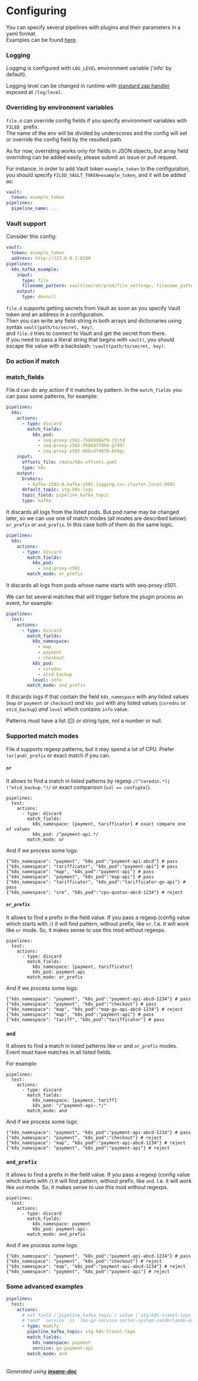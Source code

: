 # Configuring

You can specify several pipelines with plugins and their parameters in a yaml format.  
Examples can be found [here](./examples.md).

### Logging

Logging is configured with `LOG_LEVEL` environment variable ('info' by default).

Logging level can be changed in runtime with
[standard zap handler](https://github.com/uber-go/zap/blob/v1.23.0/http_handler.go#L33-L70)
exposed at `/log/level`.

### Overriding by environment variables

`file.d` can override config fields if you specify environment variables with `FILED_` prefix.  
The name of the env will be divided by underscores and the config will set or override the config field by the resulted
path.

As for now, overriding works only for fields in JSON objects, but array field overriding can be added easily, please
submit an issue or pull request.

For instance, in order to add Vault token `example_token` to the configuration, you should
specify `FILED_VAULT_TOKEN=example_token`, and it will be added as:

```yaml
vault:
  token: example_token
pipelines:
  pipeline_name: ...
```

### Vault support

Consider this config:

```yaml
vault:
  token: example_token
  address: http://127.0.0.1:8200
pipelines:
  k8s_kafka_example:
    input:
      type: file
      filename_pattern: vault(secret/prod/file_settings, filename_pattern)
    output:
      type: devnull
```

`file.d` supports getting secrets from Vault as soon as you specify Vault token and an address in a configuration.  
Then you can write any field-string in both arrays and dictionaries using syntax `vault(path/to/secret, key)`,  
and `file.d` tries to connect to Vault and get the secret from there.  
If you need to pass a literal string that begins with `vault(`, you should escape the value with a
backslash: `\vault(path/to/secret, key)`.

### Do action if match

### match_fields

File.d can do any action if it matches by pattern.
In the `match_fields` you can pass some patterns, for example:

```yaml
pipelines:
  k8s:
    actions:
      - type: discard
        match_fields:
          k8s_pod:
            - seq-proxy-z501-75d49d84f9-j5jtd
            - seq-proxy-z502-76b68778b6-g7d9l
            - seq-proxy-z503-66bcdf4878-656gc
    input:
      offsets_file: /data/k8s-offsets.yaml
      type: k8s
    output:
      brokers:
        - kafka-z501-0.kafka-z501.logging.svc.cluster.local:9092
      default_topic: stg-k8s-logs
      topic_field: pipeline_kafka_topic
      type: kafka
```

It discards all logs from the listed pods.
But pod name may be changed later, so we can use one of match modes (all modes are described below): `or_prefix`
or `and_prefix`.
In this case both of them do the same logic.

```yaml
pipelines:
  k8s:
    actions:
      - type: discard
        match_fields:
          k8s_pod:
            - seq-proxy-z501
        match_mode: or_prefix
```

It discards all logs from pods whose name starts with seq-proxy-z501.

We can list several matches that will trigger before the plugin process an event, for example:

```yaml
pipelines:
  test:
    actions:
      - type: discard
        match_fields:
          k8s_namespace:
            - map
            - payment
            - checkout
          k8s_pod:
            - coredns
            - etcd_backup
          level: info
        match_mode: and_prefix
```

It discards logs if that contain the field `k8s_namespace` with any listed values (`map` or `payment` or `checkout`)
*and* `k8s_pod` with any listed values (`coredns` or `etcd_backup`) *and* `level` which contains `info` value.

Patterns must have a list ([]) or string type, not a number or null.

### Supported match modes

File.d supports regexp patterns, but it may spend a lot of CPU. Prefer `(or|and)_prefix` or exact match if you
can.

#### `or`

It allows to find a match in listed patterns by regexp `/(^coredsn.*)|(^etcd_backup.*)/` or exact
comparison (`val == configVal`).

```
pipelines:
  test:
    actions:
      - type: discard
        match_fields:
          k8s_namespace: [payment, tarifficator] # exact compare one of values
          k8s_pod: /^payment-api.*/
        match_mode: or
```

And if we process some logs:

```
{"k8s_namespace": "payment", "k8s_pod":"payment-api-abcd"} # pass
{"k8s_namespace": "tarifficator", "k8s_pod":"payment-api"} # pass
{"k8s_namespace": "map", "k8s_pod":"payment-api"} # pass
{"k8s_namespace": "payment", "k8s_pod":"map-api"} # pass
{"k8s_namespace": "tarifficator", "k8s_pod":"tarifficator-go-api"} # pass
{"k8s_namespace": "sre", "k8s_pod":"cpu-quotas-abcd-1234"} # reject
```

#### `or_prefix`

It allows to find a prefix in the field value.
If you pass a regexp (config value which starts with `/`) it will find pattern, without prefix, like `or`.
I.e. it will work like `or` mode. So, it makes sense to use this mod without regexps.

```
pipelines:
  test:
    actions:
      - type: discard
        match_fields:
          k8s_namespace: [payment, tarifficator]
          k8s_pod: payment-api
        match_mode: or_prefix
```

And if we process some logs:

```
{"k8s_namespace": "payment", "k8s_pod":"payment-api-abcd-1234"} # pass
{"k8s_namespace": "payment", "k8s_pod":"checkout"} # pass
{"k8s_namespace": "map", "k8s_pod":"map-go-api-abcd-1234"} # reject
{"k8s_namespace": "map", "k8s_pod":"payment-api"} # pass
{"k8s_namespace": "tariff", "k8s_pod":"tarifficator"} # pass
```

### `and`

It allows to find a match in listed patterns like `or` and `or_prefix` modes. 
Event must have matches in all listed fields.

For example:

```
pipelines:
  test:
    actions:
      - type: discard
        match_fields:
          k8s_namespace: [payment, tariff]
          k8s_pod: "/^payment-api-.*/"
        match_mode: and
```

And if we process some logs:

```
{"k8s_namespace": "payment", "k8s_pod":"payment-api-abcd-1234"} # pass
{"k8s_namespace": "payment", "k8s_pod":"checkout"} # reject
{"k8s_namespace": "map", "k8s_pod":"payment-api-abcd-1234"} # reject
{"k8s_namespace": "payment", "k8s_pod":"payment-api"} # reject
```

### `and_prefix`

It allows to find a prefix in the field value.
If you pass a regexp (config value which starts with `/`) it will find pattern, without prefix, like `and`.
I.e. it will work like `and` mode. So, it makes sense to use this mod without regexps.

```
pipelines:
  test:
    actions:
      - type: discard
        match_fields:
          k8s_namespace: payment
          k8s_pod: payment-api-
        match_mode: and_prefix
```

And if we process some logs:

```
{"k8s_namespace": "payment", "k8s_pod":"payment-api-abcd-1234"} # pass
{"k8s_namespace": "payment", "k8s_pod":"checkout"} # reject
{"k8s_namespace": "map", "k8s_pod":"payment-api-abcd-1234"} # reject
{"k8s_namespace": "payment", "k8s_pod":"payment-api"} # reject
```

### Some advanced examples

```yaml
pipelines:
  test:
    actions:
      # set field (`pipeline_kafka_topic`) value (`stg-k8s-travel-logs`) if k8s_namespace is `payment` 
      # *and* `service` is `lms-go-service-sorter-system-vanderlande-driver`
      - type: modify
        pipeline_kafka_topic: stg-k8s-travel-logs
        match_fields:
          k8s_namespace: payment
          service: go-payment-api
        match_mode: and
```

<br>*Generated using [__insane-doc__](https://github.com/vitkovskii/insane-doc)*